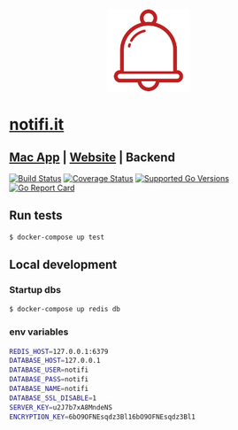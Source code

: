 <p align="center"><img height="150px" src="https://github.com/maxisme/notifi/raw/master/notifi/images/bell.png"></p>

# [notifi.it](https://notifi.it/)

## [Mac App](https://github.com/maxisme/notifi) | [Website](https://github.com/maxisme/notifi.it) | Backend

[![Build Status](https://github.com/maxisme/notifi-backend/workflows/notifi/badge.svg)](https://github.com/maxisme/notifi-backend/actions)
[![Coverage Status](https://codecov.io/gh/maxisme/notifi-backend/branch/master/graph/badge.svg)](https://codecov.io/gh/maxisme/notifi-backend)
[![Supported Go Versions](https://img.shields.io/badge/go-1.16-green&style=plastic)](https://github.com/maxisme/notifi-backend/actions)
[![Go Report Card](https://goreportcard.com/badge/github.com/maxisme/notifi-backend)](https://goreportcard.com/report/github.com/maxisme/notifi-backend)



## Run tests
```bash
$ docker-compose up test
```

## Local development

### Startup dbs
```bash
$ docker-compose up redis db
```
### env variables
```bash
REDIS_HOST=127.0.0.1:6379
DATABASE_HOST=127.0.0.1
DATABASE_USER=notifi
DATABASE_PASS=notifi
DATABASE_NAME=notifi
DATABASE_SSL_DISABLE=1
SERVER_KEY=u2J7b7xA8MndeNS
ENCRYPTION_KEY=6bO9OFNEsqdz3Bl16bO9OFNEsqdz3Bl1
```